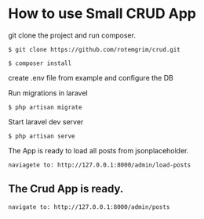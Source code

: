 
# How to use Small CRUD App

git clone the project and run composer.

    $ git clone https://github.com/rotemgrim/crud.git
        
    $ composer install
     
create .env file from example and configure the DB

Run migrations in laravel
      
    $ php artisan migrate
      
Start laravel dev server
 
    $ php artisan serve

The App is ready to load all posts from jsonplaceholder.

    naviagete to: http://127.0.0.1:8000/admin/load-posts
      
 
## The Crud App is ready.

    navigate to: http://127.0.0.1:8000/admin/posts
